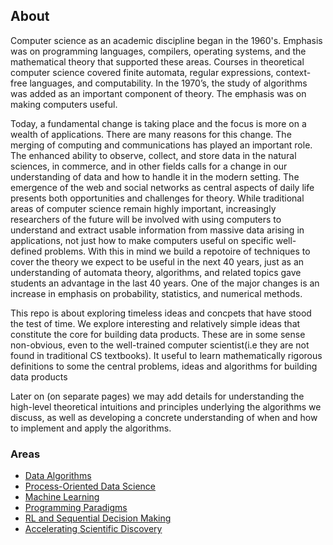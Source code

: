 
## About

Computer science as an academic discipline began in the 1960's. Emphasis was on programming languages, compilers, operating systems, and the mathematical theory that supported these areas. Courses in theoretical computer science covered finite automata, regular expressions, context-free languages, and computability. In the 1970’s, the study of algorithms was added as an important component of theory. The emphasis was on making computers useful. 

Today, a fundamental change is taking place and the focus is more on a wealth of applications. There are many reasons for this change. The merging of computing and communications has played an important role. The enhanced ability to observe, collect, and store data in the natural sciences, in commerce, and in other fields calls for a change in our understanding of data and how to handle it in the modern setting. The emergence of the web and social networks as central aspects of daily life presents both opportunities and challenges for theory. While traditional areas of computer science remain highly important, increasingly researchers of the future will be involved with using computers to understand and extract usable information from massive data arising in applications, not just how to make computers useful on specific well-defined problems. With this in mind we build a repotoire of techniques to cover the theory we expect to be useful in the next 40 years, just as an understanding of automata theory, algorithms, and related topics gave students an advantage in the last 40 years. One of the major changes is an increase in emphasis on probability, statistics, and numerical methods.

This repo is about exploring timeless ideas and concpets that have stood the test of time. We explore interesting and relatively simple ideas  that constitute the core for building data products. These are in some sense non-obvious,
even to the well-trained computer scientist(i.e they are not found in traditional CS textbooks). It useful to learn mathematically rigorous definitions to some the central problems, ideas and algorithms for building data products
 
Later on (on separate pages) we may add details for understanding the high-level theoretical intuitions and principles underlying the algorithms we discuss, as well as developing a concrete understanding of when and how to implement and apply the algorithms.


### Areas

- [Data Algorithms]()
- [Process-Oriented Data Science](https://github.com/asjad99/Process_analytics_GYM/blob/master/docs/index.md)
- [Machine Learning](https://github.com/asjad99/Machine-Learning-GYM)
- [Programming Paradigms](https://github.com/asjad99/programming-paradigms-)
- [RL and Sequential Decision Making](https://github.com/asjad99/Reinforcement-Learning)
- [Accelerating Scientific Discovery]()



